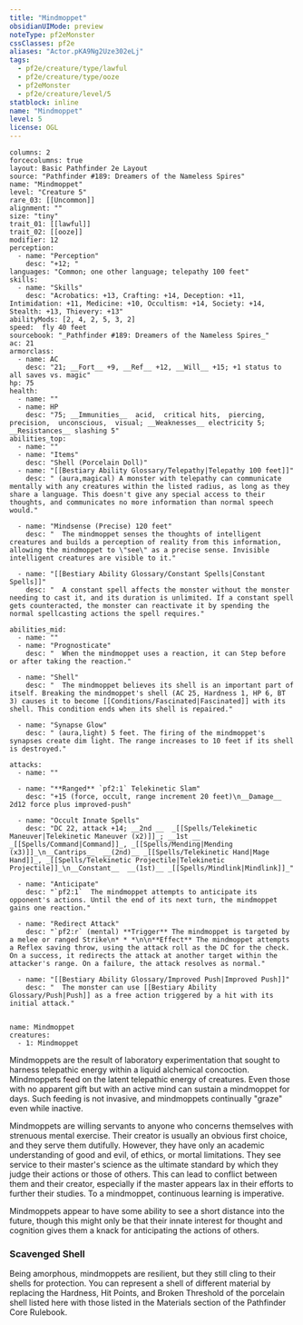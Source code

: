 ```yaml
---
title: "Mindmoppet"
obsidianUIMode: preview
noteType: pf2eMonster
cssClasses: pf2e
aliases: "Actor.pKA9Ng2Uze302eLj" 
tags:
  - pf2e/creature/type/lawful
  - pf2e/creature/type/ooze
  - pf2eMonster
  - pf2e/creature/level/5
statblock: inline
name: "Mindmoppet"
level: 5
license: OGL
---
```


```statblock
columns: 2
forcecolumns: true
layout: Basic Pathfinder 2e Layout
source: "Pathfinder #189: Dreamers of the Nameless Spires"
name: "Mindmoppet"
level: "Creature 5"
rare_03: [[Uncommon]]
alignment: ""
size: "tiny"
trait_01: [[lawful]]
trait_02: [[ooze]]
modifier: 12
perception:
  - name: "Perception"
    desc: "+12; "
languages: "Common; one other language; telepathy 100 feet"
skills:
  - name: "Skills"
    desc: "Acrobatics: +13, Crafting: +14, Deception: +11, Intimidation: +11, Medicine: +10, Occultism: +14, Society: +14, Stealth: +13, Thievery: +13"
abilityMods: [2, 4, 2, 5, 3, 2]
speed:  fly 40 feet
sourcebook: "_Pathfinder #189: Dreamers of the Nameless Spires_"
ac: 21
armorclass:
  - name: AC
    desc: "21; __Fort__ +9, __Ref__ +12, __Will__ +15; +1 status to all saves vs. magic"
hp: 75
health:
  - name: ""
  - name: HP
    desc: "75; __Immunities__  acid,  critical hits,  piercing,  precision,  unconscious,  visual; __Weaknesses__ electricity 5; __Resistances__ slashing 5"
abilities_top:
  - name: ""
  - name: "Items"
    desc: "Shell (Porcelain Doll)"
  - name: "[[Bestiary Ability Glossary/Telepathy|Telepathy 100 feet]]"
    desc: " (aura,magical) A monster with telepathy can communicate mentally with any creatures within the listed radius, as long as they share a language. This doesn't give any special access to their thoughts, and communicates no more information than normal speech would."

  - name: "Mindsense (Precise) 120 feet"
    desc: "  The mindmoppet senses the thoughts of intelligent creatures and builds a perception of reality from this information, allowing the mindmoppet to \"see\" as a precise sense. Invisible intelligent creatures are visible to it."

  - name: "[[Bestiary Ability Glossary/Constant Spells|Constant Spells]]"
    desc: "  A constant spell affects the monster without the monster needing to cast it, and its duration is unlimited. If a constant spell gets counteracted, the monster can reactivate it by spending the normal spellcasting actions the spell requires."

abilities_mid:
  - name: ""
  - name: "Prognosticate"
    desc: "  When the mindmoppet uses a reaction, it can Step before or after taking the reaction."

  - name: "Shell"
    desc: "  The mindmoppet believes its shell is an important part of itself. Breaking the mindmoppet's shell (AC 25, Hardness 1, HP 6, BT 3) causes it to become [[Conditions/Fascinated|Fascinated]] with its shell. This condition ends when its shell is repaired."

  - name: "Synapse Glow"
    desc: " (aura,light) 5 feet. The firing of the mindmoppet's synapses create dim light. The range increases to 10 feet if its shell is destroyed."

attacks:
  - name: ""

  - name: "**Ranged** `pf2:1` Telekinetic Slam"
    desc: "+15 (force, occult, range increment 20 feet)\n__Damage__  2d12 force plus improved-push"

  - name: "Occult Innate Spells"
    desc: "DC 22, attack +14; __2nd __  _[[Spells/Telekinetic Maneuver|Telekinetic Maneuver (x2)]]_; __1st __  _[[Spells/Command|Command]]_, _[[Spells/Mending|Mending (x3)]]_\n__Cantrips__  __(2nd)__ _[[Spells/Telekinetic Hand|Mage Hand]]_, _[[Spells/Telekinetic Projectile|Telekinetic Projectile]]_\n__Constant__  __(1st)__ _[[Spells/Mindlink|Mindlink]]_"

  - name: "Anticipate"
    desc: "`pf2:1`  The mindmoppet attempts to anticipate its opponent's actions. Until the end of its next turn, the mindmoppet gains one reaction."

  - name: "Redirect Attack"
    desc: "`pf2:r` (mental) **Trigger** The mindmoppet is targeted by a melee or ranged Strike\n* * *\n\n**Effect** The mindmoppet attempts a Reflex saving throw, using the attack roll as the DC for the check. On a success, it redirects the attack at another target within the attacker's range. On a failure, the attack resolves as normal."

  - name: "[[Bestiary Ability Glossary/Improved Push|Improved Push]]"
    desc: "  The monster can use [[Bestiary Ability Glossary/Push|Push]] as a free action triggered by a hit with its initial attack."
 
```

```encounter-table
name: Mindmoppet
creatures:
  - 1: Mindmoppet
```



Mindmoppets are the result of laboratory experimentation that sought to harness telepathic energy within a liquid alchemical concoction. Mindmoppets feed on the latent telepathic energy of creatures. Even those with no apparent gift but with an active mind can sustain a mindmoppet for days. Such feeding is not invasive, and mindmoppets continually "graze" even while inactive.

Mindmoppets are willing servants to anyone who concerns themselves with strenuous mental exercise. Their creator is usually an obvious first choice, and they serve them dutifully. However, they have only an academic understanding of good and evil, of ethics, or mortal limitations. They see service to their master's science as the ultimate standard by which they judge their actions or those of others. This can lead to conflict between them and their creator, especially if the master appears lax in their efforts to further their studies. To a mindmoppet, continuous learning is imperative.

Mindmoppets appear to have some ability to see a short distance into the future, though this might only be that their innate interest for thought and cognition gives them a knack for anticipating the actions of others.

### Scavenged Shell

Being amorphous, mindmoppets are resilient, but they still cling to their shells for protection. You can represent a shell of different material by replacing the Hardness, Hit Points, and Broken Threshold of the porcelain shell listed here with those listed in the Materials section of the Pathfinder Core Rulebook.
